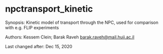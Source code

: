 # npctransport_kinetic
Synopsis:
Kinetic model of transport through the NPC, used for comparison with e.g. FLIP experiments

Authors:
Kessem Clein;
Barak Raveh barak.raveh@mail.huji.ac.il

Last changed after:
Dec 15, 2020
